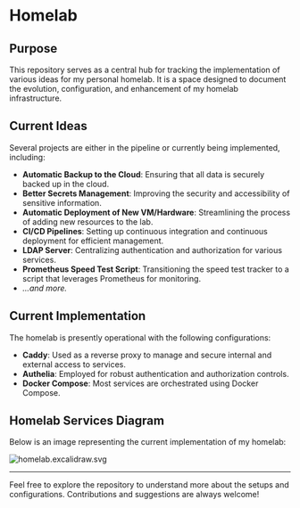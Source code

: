 # Homelab

## Purpose

This repository serves as a central hub for tracking the implementation of various ideas for my personal homelab. It is a space designed to document the evolution, configuration, and enhancement of my homelab infrastructure.

## Current Ideas

Several projects are either in the pipeline or currently being implemented, including:

- **Automatic Backup to the Cloud**: Ensuring that all data is securely backed up in the cloud.
- **Better Secrets Management**: Improving the security and accessibility of sensitive information.
- **Automatic Deployment of New VM/Hardware**: Streamlining the process of adding new resources to the lab.
- **CI/CD Pipelines**: Setting up continuous integration and continuous deployment for efficient management.
- **LDAP Server**: Centralizing authentication and authorization for various services.
- **Prometheus Speed Test Script**: Transitioning the speed test tracker to a script that leverages Prometheus for monitoring.
- *...and more.*

## Current Implementation

The homelab is presently operational with the following configurations:

- **Caddy**: Used as a reverse proxy to manage and secure internal and external access to services.
- **Authelia**: Employed for robust authentication and authorization controls.
- **Docker Compose**: Most services are orchestrated using Docker Compose.

## Homelab Services Diagram

Below is an image representing the current implementation of my homelab:

![homelab.excalidraw.svg](homelab.excalidraw.svg)

---

Feel free to explore the repository to understand more about the setups and configurations. Contributions and suggestions are always welcome!
